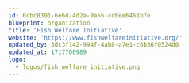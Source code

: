 ```yaml
---
id: 6cbc8391-6e6d-4d2a-9a56-cd0ee6461b7e
blueprint: organization
title: 'Fish Welfare Initiative'
website: 'https://www.fishwelfareinitiative.org/'
updated_by: 3dc3f142-994f-4ab8-a7e1-c6b36f0524d0
updated_at: 1717700989
logo:
  - logos/fish_welfare_initiative.png
---
```

